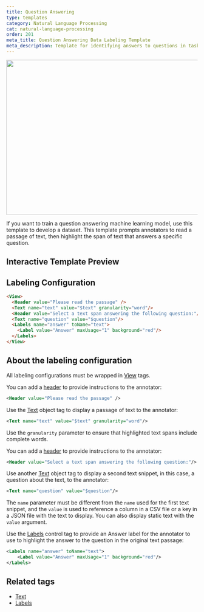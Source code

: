 ```yaml
---
title: Question Answering
type: templates
category: Natural Language Processing
cat: natural-language-processing
order: 201
meta_title: Question Answering Data Labeling Template
meta_description: Template for identifying answers to questions in tasks with Label Studio for your machine learning and data science projects.
---
```


<img src="/images/templates/question-answering.png" alt="" class="gif-border" width="552px" height="408px" />

If you want to train a question answering machine learning model, use this template to develop a dataset. This template prompts annotators to read a passage of text, then highlight the span of text that answers a specific question. 

## Interactive Template Preview

<div id="main-preview"></div>

## Labeling Configuration

```html
<View>
  <Header value="Please read the passage" />
  <Text name="text" value="$text" granularity="word"/>
  <Header value="Select a text span answering the following question:"/>
  <Text name="question" value="$question"/>
  <Labels name="answer" toName="text">
    <Label value="Answer" maxUsage="1" background="red"/>
  </Labels>
</View>
```

## About the labeling configuration

All labeling configurations must be wrapped in [View](/tags/view.html) tags.

You can add a [header](/tags/header.html) to provide instructions to the annotator:
```xml
<Header value="Please read the passage" />
```

Use the [Text](/tags/text.html) object tag to display a passage of text to the annotator:
```xml
<Text name="text" value="$text" granularity="word"/>
```
Use the `granularity` parameter to ensure that highlighted text spans include complete words.

You can add a [header](/tags/header.html) to provide instructions to the annotator:
```xml
<Header value="Select a text span answering the following question:"/>
```

Use another [Text](/tags/text.html) object tag to display a second text snippet, in this case, a question about the text, to the annotator:
```xml
<Text name="question" value="$question"/>
```
The `name` parameter must be different from the `name` used for the first text snippet, and the `value` is used to reference a column in a CSV file or a key in a JSON file with the text to display. You can also display static text with the `value` argument.

Use the [Labels](/tags/labels.html) control tag to provide an Answer label for the annotator to use to highlight the answer to the question in the original text passage:
```xml
<Labels name="answer" toName="text">
    <Label value="Answer" maxUsage="1" background="red"/>
</Labels>
```

## Related tags

- [Text](/tags/text.html)
- [Labels](/tags/labels.html)
